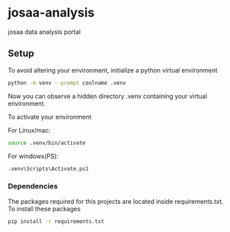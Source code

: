 # josaa-analysis
josaa data analysis portal

## Setup
To avoid altering your environment, initialize a python virtual environment
```bash
python -m venv --prompt coolname .venv
```
Now you can observe a hidden directory .venv containing your virtual environment.

To activate your environment

For Linux/mac:
```bash Linux/Mac
source .venv/bin/activate
```
For windows(PS):
```ps Windows(PS)
.venv\Scripts\Activate.ps1
```

### Dependencies
The packages required for this projects are located inside requirements.txt. To install these packages
```bash
pip install -r requirements.txt
```
